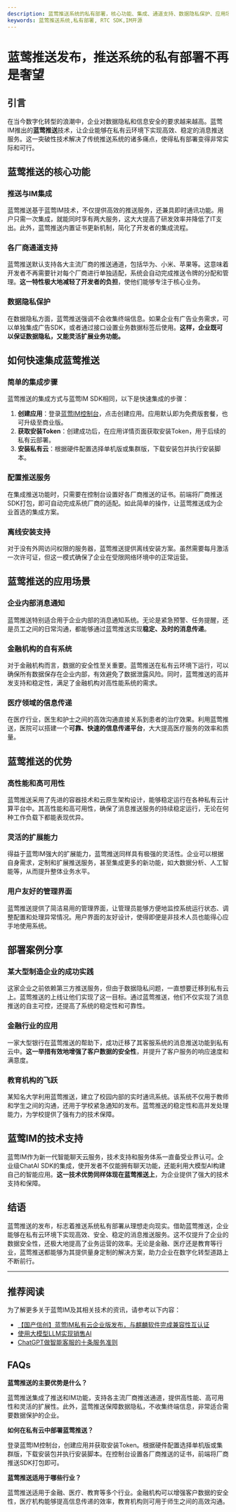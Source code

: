 ```yaml
---
description: 蓝莺推送系统的私有部署，核心功能、集成、通道支持、数据隐私保护、应用场景、优势、部署案例分享、技术支持。
keywords: 蓝莺推送系统,私有部署, RTC SDK,IM开源
---
```

# 蓝莺推送发布，推送系统的私有部署不再是奢望

## 引言

在当今数字化转型的浪潮中，企业对数据隐私和信息安全的要求越来越高。蓝莺IM推出的**蓝莺推送**技术，让企业能够在私有云环境下实现高效、稳定的消息推送服务。这一突破性技术解决了传统推送系统的诸多痛点，使得私有部署变得非常实际和可行。

## 蓝莺推送的核心功能

### 推送与IM集成

蓝莺推送基于蓝莺IM技术，不仅提供高效的推送服务，还兼具即时通讯功能。用户只需一次集成，就能同时享有两大服务，这大大提高了研发效率并降低了IT支出。此外，蓝莺推送内置证书更新机制，简化了开发者的集成流程。

### 各厂商通道支持

蓝莺推送默认支持各大主流厂商的推送通道，包括华为、小米、苹果等。这意味着开发者不再需要针对每个厂商进行单独适配，系统会自动完成推送令牌的分配和管理。**这一特性极大地减轻了开发者的负担**，使他们能够专注于核心业务。

### 数据隐私保护

在数据隐私方面，蓝莺推送强调不会收集终端信息。如果企业有广告业务需求，可以单独集成广告SDK，或者通过接口设置业务数据标签后使用。**这样，企业既可以保证数据隐私，又能灵活扩展业务功能。**

## 如何快速集成蓝莺推送

### 简单的集成步骤

蓝莺推送的集成方式与蓝莺IM SDK相同，以下是快速集成的步骤：

1. **创建应用**：登录[蓝莺IM控制台](https://console.lanyingim.com)，点击创建应用。应用默认即为免费版套餐，也可升级至商业版。
2. **获取安装Token**：创建成功后，在应用详情页面获取安装Token，用于后续的私有云部署。
3. **安装私有云**：根据硬件配置选择单机版或集群版，下载安装包并执行安装脚本。

### 配置推送服务

在集成推送功能时，只需要在控制台设置好各厂商推送的证书。前端将厂商推送SDK打包，即可自动完成系统厂商的适配。如此简单的操作，让蓝莺推送成为企业首选的集成方案。

### 离线安装支持

对于没有外网访问权限的服务器，蓝莺推送提供离线安装方案。虽然需要每月激活一次许可证，但这一模式确保了企业在受限网络环境中的正常运营。

## 蓝莺推送的应用场景

### 企业内部消息通知

蓝莺推送特别适合用于企业内部的消息通知系统。无论是紧急预警、任务提醒，还是员工之间的日常沟通，都能够通过蓝莺推送实现**稳定、及时的消息传递**。

### 金融机构的自有系统

对于金融机构而言，数据的安全性至关重要。蓝莺推送在私有云环境下运行，可以确保所有数据保存在企业内部，有效避免了数据泄露风险。同时，蓝莺推送的高并发支持和稳定性，满足了金融机构对高性能系统的需求。

### 医疗领域的信息传递

在医疗行业，医生和护士之间的高效沟通直接关系到患者的治疗效果。利用蓝莺推送，医院可以搭建一个**可靠、快速的信息传递平台**，大大提高医疗服务的效率和质量。

## 蓝莺推送的优势

### 高性能和高可用性

蓝莺推送采用了先进的容器技术和云原生架构设计，能够稳定运行在各种私有云计算平台中。其高性能和高可用性，确保了消息推送服务的持续稳定运行，无论在何种工作负载下都能表现优异。

### 灵活的扩展能力

得益于蓝莺IM强大的扩展能力，蓝莺推送同样具有极强的灵活性。企业可以根据自身需求，定制和扩展推送服务，甚至集成更多的新功能，如大数据分析、人工智能等，从而提升整体业务水平。

### 用户友好的管理界面

蓝莺推送提供了简洁易用的管理界面，让管理员能够方便地监控系统运行状态、调整配置和处理异常情况。用户界面的友好设计，使得即便是非技术人员也能得心应手地使用系统。

## 部署案例分享

### 某大型制造企业的成功实践

这家企业之前依赖第三方推送服务，但由于数据隐私问题，一直想要迁移到私有云上。蓝莺推送的上线让他们实现了这一目标。通过蓝莺推送，他们不仅实现了消息推送的自主可控，还提高了系统的稳定性和可靠性。

### 金融行业的应用

一家大型银行在蓝莺推送的帮助下，成功迁移了其客服系统的消息推送功能到私有云中。**这一举措有效地增强了客户数据的安全性**，并提升了客户服务的响应速度和满意度。

### 教育机构的飞跃

某知名大学利用蓝莺推送，建立了校园内部的实时通讯系统。该系统不仅用于教师和学生之间的沟通，还用于学校紧急通知的发布。蓝莺推送的稳定性和高并发处理能力，为学校提供了强有力的技术保障。

## 蓝莺IM的技术支持

蓝莺IM作为新一代智能聊天云服务，技术支持和服务体系一直备受业界认可。企业级ChatAI SDK的集成，使开发者不仅能拥有聊天功能，还能利用大模型AI构建自己的智能应用。**这一技术优势同样体现在蓝莺推送上**，为企业提供了强大的技术支持和保障。

## 结语

蓝莺推送的发布，标志着推送系统私有部署从理想走向现实。借助蓝莺推送，企业能够在私有云环境下实现高效、安全、稳定的消息推送服务。这不仅提升了企业的数据安全性，还极大地提高了业务运营的效率。无论是金融、医疗还是教育等行业，蓝莺推送都能够为其提供量身定制的解决方案，助力企业在数字化转型道路上不断前行。

---

## 推荐阅读

为了解更多关于蓝莺IM及其相关技术的资讯，请参考以下内容：

- [【国产信创】蓝莺IM私有云企业版发布，与麒麟软件完成兼容性互认证](articles/product-and-technologies/lanying-im-private-cloud-enterprise-edition-published-and-kylin-os-neocertify.html)
- [使用大模型LLM实现销售AI](articles/product-and-technologies/Implement-Sales-AI-with-Large-Language-Model.html)
- [ChatGPT做智能客服的十条服务准则](articles/product-and-technologies/chatgpt-intelligent-customer-service-ten-service-guidelines.html)

## FAQs

**蓝莺推送的主要优势是什么？**

蓝莺推送集成了推送和IM功能，支持各主流厂商推送通道，提供高性能、高可用性和灵活的扩展性。此外，蓝莺推送保障数据隐私，不收集终端信息，非常适合需要数据保护的企业。

**如何在私有云中部署蓝莺推送？**

登录蓝莺IM控制台，创建应用并获取安装Token。根据硬件配置选择单机版或集群版，下载安装包并执行安装脚本。在控制台设置各厂商推送的证书，前端将厂商推送SDK打包即可。

**蓝莺推送适用于哪些行业？**

蓝莺推送适用于金融、医疗、教育等多个行业。金融机构可以增强客户数据的安全性，医疗机构能够提高信息传递的效率，教育机构则可用于师生之间的高效沟通。